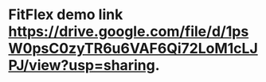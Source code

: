 
# FitFlex demo link https://drive.google.com/file/d/1psW0psC0zyTR6u6VAF6Qi72LoM1cLJPJ/view?usp=sharing.
